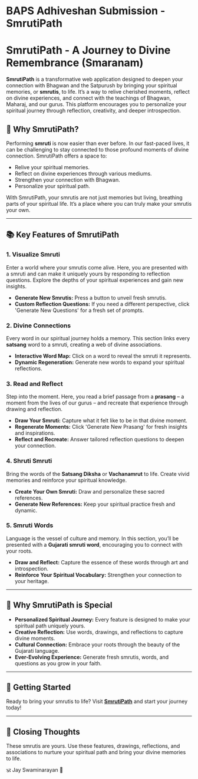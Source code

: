 # BAPS Adhiveshan Submission - SmrutiPath

# SmrutiPath - A Journey to Divine Remembrance (Smaranam)

**SmrutiPath** is a transformative web application designed to deepen your connection with Bhagwan and the Satpurush by bringing your spiritual memories, or **smrutis**, to life. It’s a way to relive cherished moments, reflect on divine experiences, and connect with the teachings of Bhagwan, Maharaj, and our gurus. This platform encourages you to personalize your spiritual journey through reflection, creativity, and deeper introspection.

## 🌟 Why SmrutiPath?

Performing **smruti** is now easier than ever before. In our fast-paced lives, it can be challenging to stay connected to those profound moments of divine connection. SmrutiPath offers a space to:

* Relive your spiritual memories.
* Reflect on divine experiences through various mediums.
* Strengthen your connection with Bhagwan.
* Personalize your spiritual path.

With SmrutiPath, your smrutis are not just memories but living, breathing parts of your spiritual life. It’s a place where you can truly make your smrutis your own.

---

## 📚 Key Features of SmrutiPath

### 1. Visualize Smruti

Enter a world where your smrutis come alive. Here, you are presented with a smruti and can make it uniquely yours by responding to reflection questions. Explore the depths of your spiritual experiences and gain new insights.

* **Generate New Smrutis:** Press a button to unveil fresh smrutis.
* **Custom Reflection Questions:** If you need a different perspective, click 'Generate New Questions' for a fresh set of prompts.

### 2. Divine Connections

Every word in our spiritual journey holds a memory. This section links every **satsang** word to a smruti, creating a web of divine associations.

* **Interactive Word Map:** Click on a word to reveal the smruti it represents.
* **Dynamic Regeneration:** Generate new words to expand your spiritual reflections.

### 3. Read and Reflect

Step into the moment. Here, you read a brief passage from a **prasang** – a moment from the lives of our gurus – and recreate that experience through drawing and reflection.

* **Draw Your Smruti:** Capture what it felt like to be in that divine moment.
* **Regenerate Moments:** Click 'Generate New Prasang' for fresh insights and inspirations.
* **Reflect and Recreate:** Answer tailored reflection questions to deepen your connection.

### 4. Shruti Smruti

Bring the words of the **Satsang Diksha** or **Vachanamrut** to life. Create vivid memories and reinforce your spiritual knowledge.

* **Create Your Own Smruti:** Draw and personalize these sacred references.
* **Generate New References:** Keep your spiritual practice fresh and dynamic.

### 5. Smruti Words

Language is the vessel of culture and memory. In this section, you’ll be presented with a **Gujarati smruti word**, encouraging you to connect with your roots.

* **Draw and Reflect:** Capture the essence of these words through art and introspection.
* **Reinforce Your Spiritual Vocabulary:** Strengthen your connection to your heritage.

---

## 🚀 Why SmrutiPath is Special

* **Personalized Spiritual Journey:** Every feature is designed to make your spiritual path uniquely yours.
* **Creative Reflection:** Use words, drawings, and reflections to capture divine moments.
* **Cultural Connection:** Embrace your roots through the beauty of the Gujarati language.
* **Ever-Evolving Experience:** Generate fresh smrutis, words, and questions as you grow in your faith.

---

## 🎯 Getting Started

Ready to bring your smrutis to life? Visit **[SmrutiPath](https://smrutipath.app)** and start your journey today!

---

## 🙏 Closing Thoughts

These smrutis are yours. Use these features, drawings, reflections, and associations to nurture your spiritual path and bring your divine memories to life.

🕉️ Jay Swaminarayan 🙏
